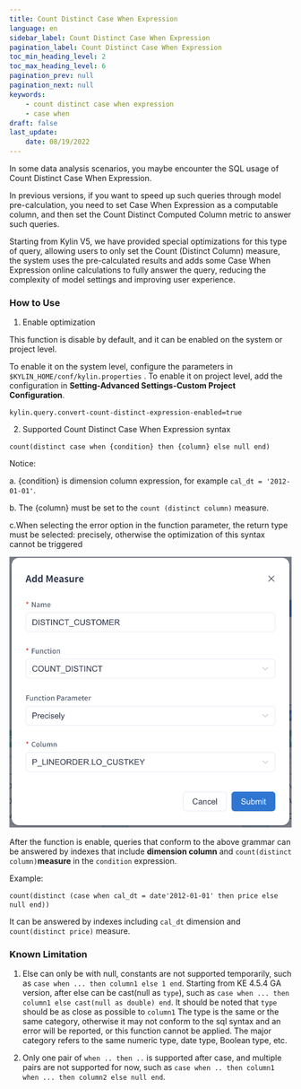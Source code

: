```yaml
---
title: Count Distinct Case When Expression
language: en
sidebar_label: Count Distinct Case When Expression
pagination_label: Count Distinct Case When Expression
toc_min_heading_level: 2
toc_max_heading_level: 6
pagination_prev: null
pagination_next: null
keywords:
    - count distinct case when expression
    - case when
draft: false
last_update:
    date: 08/19/2022
---
```



In some data analysis scenarios, you maybe encounter the SQL usage of Count Distinct Case When Expression.

In previous versions, if you want to speed up such queries through model pre-calculation, you need to set Case When Expression as a computable column, and then set the Count Distinct Computed Column metric to answer such queries.

Starting from Kylin V5, we have provided special optimizations for this type of query, allowing users to only set the Count (Distinct Column) measure,
the system uses the pre-calculated results and adds some Case When Expression online calculations to fully answer the query, reducing the complexity of model settings and improving user experience.

### How to Use

1. Enable optimization

This function is disable by default, and it can be enabled on the system or project level.

To enable it on the system level, configure the parameters in `$KYLIN_HOME/conf/kylin.properties` . To enable it on project level, add the configuration in **Setting-Advanced Settings-Custom Project Configuration**.

```
kylin.query.convert-count-distinct-expression-enabled=true
```

2. Supported Count Distinct Case When Expression syntax

```
count(distinct case when {condition} then {column} else null end)
```

Notice:

a. {condition} is dimension column expression, for example `cal_dt = '2012-01-01'`.

b. The {column} must be set to the `count (distinct column)` measure.

c.When selecting the error option in the function parameter, the return type must be selected: precisely, otherwise the optimization of this syntax cannot be triggered

![Add precisely COUNT_DISTINCT measure](images/cd_measures_add_precisely.png)

After the function is enable, queries that conform to the above grammar can be answered by indexes that include **dimension column** and `count(distinct column)`**measure** in the `condition` expression.

Example:

```
count(distinct (case when cal_dt = date'2012-01-01' then price else null end))
```

It can be answered by indexes including `cal_dt` dimension and `count(distinct price)` measure.


### Known Limitation

1. Else can only be with null, constants are not supported temporarily, such as `case when ... then column1 else 1 end`.
Starting from KE 4.5.4 GA version, after else can be cast(null as `type`), such as `case when ... then column1 else cast(null as double) end`.
It should be noted that `type` should be as close as possible to `column1` The type is the same or the same category,
otherwise it may not conform to the sql syntax and an error will be reported, or this function cannot be applied. 
The major category refers to the same numeric type, date type, Boolean type, etc.

2. Only one pair of `when .. then ..` is supported after case, and multiple pairs are not supported for now, such as `case when .. then column1 when ... then column2 else null end`.
